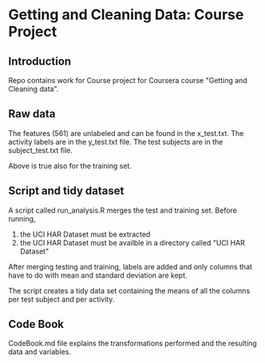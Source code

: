 Getting and Cleaning Data: Course Project
===

Introduction
------------
Repo contains work for Course project for Coursera course "Getting and Cleaning data".

Raw data
------------------

The features (561) are unlabeled and can be found in the x_test.txt. 
The activity labels are in the y_test.txt file.
The test subjects are in the subject_test.txt file.

Above is true also for the training set.

Script and tidy dataset
-------------------------------------
A script called run_analysis.R merges the test and training set.
Before running,

1. the UCI HAR Dataset must be extracted 
2. the UCI HAR Dataset must be availble in a directory called "UCI HAR Dataset"

After merging testing and training, labels are added and only columns that have to do with mean and standard deviation are kept.

The script creates a tidy data set containing the means of all the columns per test subject and per activity.

Code Book
-------------------
CodeBook.md file explains the transformations performed and the resulting data and variables.

